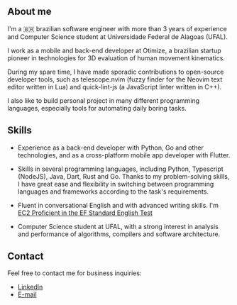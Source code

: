 ## About me

I'm a 🇧🇷 brazilian software engineer with more than 3 years of experience and
Computer Science student at Universidade Federal de Alagoas (UFAL).

I work as a mobile and back-end developer at Otimize, a brazilian startup pioneer
in technologies for 3D evaluation of human movement kinematics. 

During my spare time, I have made sporadic contributions to open-source
developer tools, such as telescope.nvim (fuzzy finder for the Neovim text
editor written in Lua) and quick-lint-js (a JavaScript linter written in C++).

I also like to build personal project in many different programming languages,
especially tools for automating daily boring tasks.

## Skills

- Experience as a back-end developer with Python, Go and other technologies,
  and as a cross-platform mobile app developer with Flutter.

- Skills in several programming languages, including Python, Typescript
  (NodeJS), Java, Dart, Rust and Go. Thanks to my problem-solving skills, I
  have great ease and flexibility in switching between programming languages
  and frameworks according to the task's requirements.

- Fluent in conversational English and with advanced writing skills. I'm
  [EC2 Proficient in the EF Standard English Test](https://www.efset.org/cert/gpUeom)

- Computer Science student at UFAL, with a strong interest in analysis and
  performance of algorithms, compilers and software architecture.

## Contact

Feel free to contact me for business inquiries:

- [LinkedIn](https://www.linkedin.com/in/hicaromiguel/)
- [E-mail](mailto:hdanrlley1@gmail.com)
